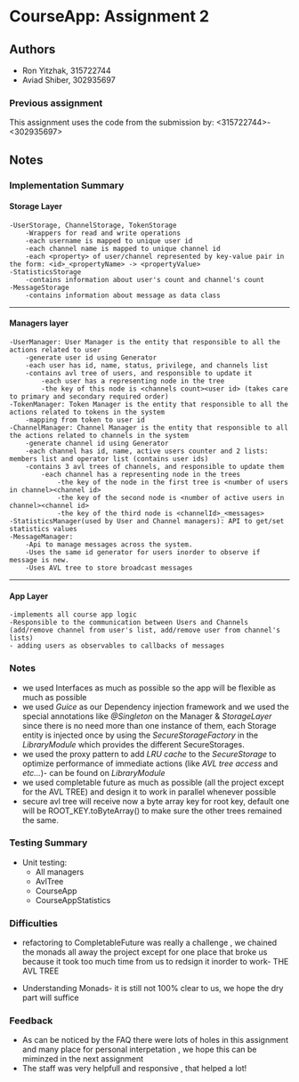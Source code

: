 
# CourseApp: Assignment 2

## Authors
* Ron Yitzhak, 315722744
* Aviad Shiber, 302935697

### Previous assignment
This assignment uses the code from the submission by: <315722744\>-<302935697\>

## Notes

### Implementation Summary
#### Storage Layer
    -UserStorage, ChannelStorage, TokenStorage
        -Wrappers for read and write operations
        -each username is mapped to unique user id
        -each channel name is mapped to unique channel id
        -each <property> of user/channel represented by key-value pair in the form: <id>_<propertyName> -> <propertyValue>
    -StatisticsStorage
        -contains information about user's count and channel's count
    -MessageStorage
        -contains information about message as data class
***
#### Managers layer
    -UserManager: User Manager is the entity that responsible to all the actions related to user
        -generate user id using Generator
        -each user has id, name, status, privilege, and channels list
        -contains avl tree of users, and responsible to update it
            -each user has a representing node in the tree
            -the key of this node is <channels count><user id> (takes care to primary and secondary required order)
    -TokenManager: Token Manager is the entity that responsible to all the actions related to tokens in the system
        -mapping from token to user id
    -ChannelManager: Channel Manager is the entity that responsible to all the actions related to channels in the system
        -generate channel id using Generator
        -each channel has id, name, active users counter and 2 lists: members list and operator list (contains user ids)
        -contains 3 avl trees of channels, and responsible to update them
            -each channel has a representing node in the trees
                -the key of the node in the first tree is <number of users in channel><channel id>
                -the key of the second node is <number of active users in channel><channel id>
                -the key of the third node is <channelId>_<messages>
    -StatisticsManager(used by User and Channel managers): API to get/set statistics values
    -MessageManager: 
        -Api to manage messages across the system.
        -Uses the same id generator for users inorder to observe if message is new.
        -Uses AVL tree to store broadcast messages

*** 

#### App Layer
    -implements all course app logic
    -Responsible to the communication between Users and Channels
    (add/remove channel from user's list, add/remove user from channel's lists)
    - adding users as observables to callbacks of messages

### Notes
* we used Interfaces as much as possible so the app will be flexible  as much as possible
* we used *Guice* as our Dependency injection framework and we used the special annotations like *@Singleton* on the Manager & *StorageLayer*  since there is no need more than one instance of them, each Storage entity is injected once by using the *SecureStorageFactory* in the *LibraryModule* which provides the different SecureStorages.
* we used the proxy pattern to add *LRU cache* to the *SecureStorage* to optimize performance of immediate actions (like *AVL tree access* and *etc...*)- can be found on *LibraryModule*
* we used completable future as much as possible (all the project except for the AVL TREE) and design it to work in parallel whenever possible
* secure avl tree will receive now a byte array key for root key, default one will be ROOT_KEY.toByteArray() to make sure the other trees remained the same.

### Testing Summary
- Unit testing:
  - All managers
  - AvlTree
  - CourseApp
  - CourseAppStatistics
### Difficulties
- refactoring to CompletableFuture was really a challenge , we chained the monads all away the project except
for one place that broke us because it took too much time from us to redsign it inorder to work- THE AVL TREE

- Understanding Monads- it is still not 100% clear to us, we hope the dry part will suffice

### Feedback
- As can be noticed by the FAQ there were lots of holes in this assignment and many place for personal interpetation , we hope this can be miminzed in the next assignment
- The staff was very helpfull and responsive , that helped a lot!
